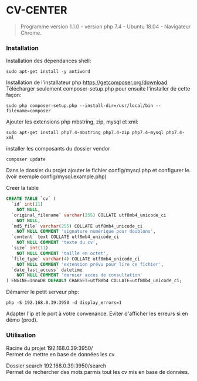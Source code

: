 # CV-CENTER

> Programme version 1.1.0 - version php 7.4 - Ubuntu 18.04 - Navigateur Chrome.

### Installation
Installation des dépendances shell: 
```shell
sudo apt-get install -y antiword
```

Installation de l'installateur php https://getcomposer.org/download  
Télécharger seulement composer-setup.php pour ensuite l'installer de cette façon: 
```shell
sudo php composer-setup.php --install-dir=/usr/local/bin --filename=composer
```

Ajouter les extensions php mbstring, zip, mysql et xml: 
```shell
sudo apt-get install php7.4-mbstring php7.4-zip php7.4-mysql php7.4-xml  
```

installer les composants du dossier vendor 
```shell
composer update
```

Dans le dossier du projet ajouter le fichier config/mysql.php et configurer le. (voir exemple config/mysql.example.php)

Creer la table

```sql
CREATE TABLE `cv` (
  `id` int(11) 
    NOT NULL,
  `original_filename` varchar(255) COLLATE utf8mb4_unicode_ci 
    NOT NULL,
  `md5_file` varchar(255) COLLATE utf8mb4_unicode_ci 
    NOT NULL COMMENT 'signature numérique pour doublons',
  `content` text COLLATE utf8mb4_unicode_ci 
    NOT NULL COMMENT 'texte du cv',
  `size` int(11) 
    NOT NULL COMMENT 'taille en octet',
  `file_type` varchar(4) COLLATE utf8mb4_unicode_ci 
    NOT NULL COMMENT 'extension prévu pour lire ce fichier',
  `date_last_access` datetime 
    NOT NULL COMMENT 'dernier acces de consultation'
) ENGINE=InnoDB DEFAULT CHARSET=utf8mb4 COLLATE=utf8mb4_unicode_ci;
```

Démarrer le petit serveur php: 
```shell
php -S 192.168.0.39:3950 -d display_errors=1 
```
Adapter l'ip et le port à votre convenance. Eviter d'afficher les erreurs si en démo (prod).

### Utilisation
Racine du projet 192.168.0.39:3950/  
Permet de mettre en base de données les cv

Dossier search 192.168.0.39:3950/search  
Permet de rechercher des mots parmis tout les cv mis en base de données.
